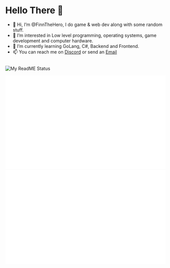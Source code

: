 # Hello There 👋 

- 👋 Hi, I’m @FinnTheHero, I do game & web dev along with some random stuff.
- 👀 I’m interested in Low level programming, operating systems, game development and computer hardware.
- 🌱 I’m currently learning GoLang, C#, Backend and Frontend.
- 📫 You can reach me on [Discord](https://discordapp.com/users/605852216162779146) or send an [Email](mailto:aleksandre.nozadze.1@iliauni.edu.ge)
##
![My ReadME Status](https://github-readme-stats.vercel.app/api?username=FinnTheHero&show_icons=true&theme=transparent)

![img](https://raw.githubusercontent.com/FinnTheHero/github-stats/master/generated/languages.svg#gh-dark-mode-only)
![img](https://raw.githubusercontent.com/FinnTheHero/github-stats/master/generated/overview.svg#gh-dark-mode-only)
